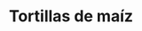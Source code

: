 ---
title: "Tortillas de maíz"
url: /san-cristobal-de-las-casas/tortillas-de-maiz/
shop: alimentación sana
---
